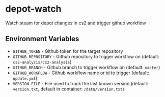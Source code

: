 # depot-watch

Watch steam for depot changes in cs2 and trigger github workflow

## Environment Variables

- `GITHUB_TOKEN` - Github token for the target repository
- `GITHUB_REPOSITORY` - Github repository to trigger workflow on (default: `cs2-analysis/cs2-analysis`)
- `GITHUB_BRANCH` - Github branch to trigger workflow on (default: `master`)
- `GITHUB_WORKFLOW` - Github workflow name or id to trigger (default: `update.yml`)
- `VERSION_FILE` - File used to track the last known version (default: `version.txt`, default in container: `/data/version.txt`)